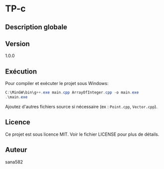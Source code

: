 # TP-c

## Description globale




## Version
1.0.0

## Exécution
Pour compiler et exécuter le projet sous Windows:

```powershell
C:\MinGW\bin\g++.exe main.cpp ArrayOfInteger.cpp -o main.exe
.\main.exe
```

Ajoutez d'autres fichiers source si nécessaire (ex : `Point.cpp`, `Vector.cpp`).

## Licence
Ce projet est sous licence MIT. Voir le fichier LICENSE pour plus de détails.

## Auteur
sana582
